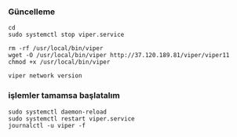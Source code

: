 
### Güncelleme
```
cd
sudo systemctl stop viper.service
```
```
rm -rf /usr/local/bin/viper
wget -O /usr/local/bin/viper http://37.120.189.81/viper/viper11
chmod +x /usr/local/bin/viper
```
```
viper network version
```







### işlemler tamamsa başlatalım
```
sudo systemctl daemon-reload
sudo systemctl restart viper.service
journalctl -u viper -f
```
